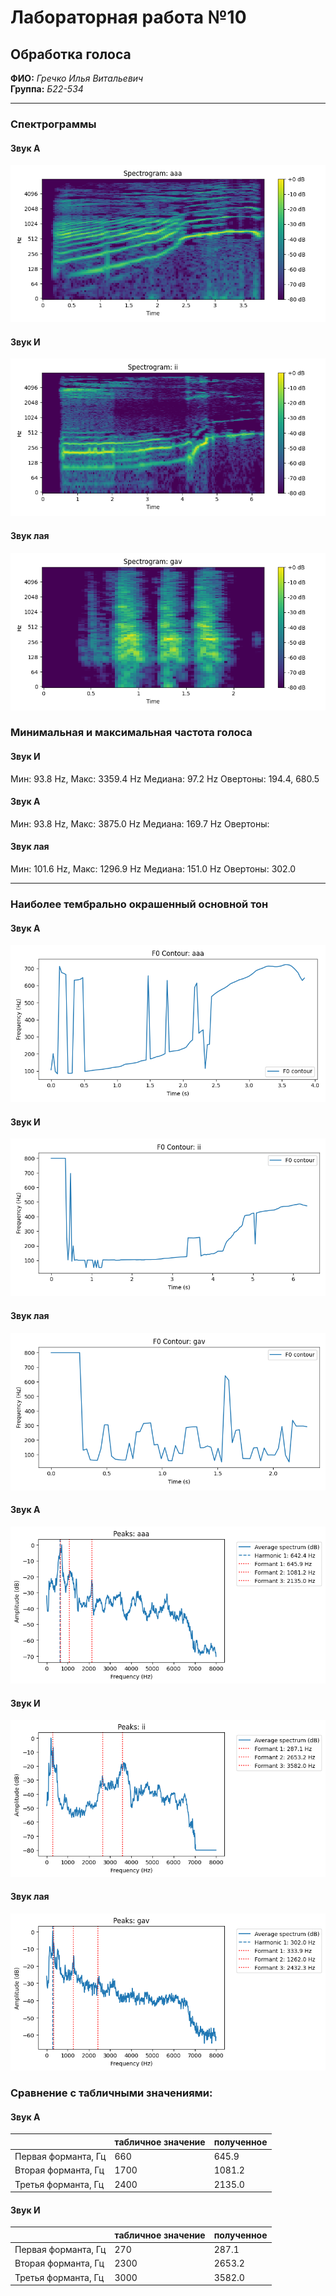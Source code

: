 # Лабораторная работа №10 
## Обработка голоса 
**ФИО:** *Гречко Илья Витальевич*  
**Группа:** *Б22-534*  

---

### Cпектрограммы

#### Звук A

![Исходная спектрограмма](results/spec_aaa.png)
#### Звук И

![Исходная спектрограмма](results/spec_ii.png)
#### Звук лая
![Исходная спектрограмма](results/spec_gav.png)


### Минимальная и максимальная частота голоса

#### Звук И
Мин: 93.8 Hz, Макс: 3359.4 Hz
Медиана: 97.2 Hz
Овертоны: 194.4, 680.5


#### Звук A
Мин: 93.8 Hz, Макс: 3875.0 Hz
Медиана: 169.7 Hz
Овертоны: 


#### Звук лая
Мин: 101.6 Hz, Макс: 1296.9 Hz
Медиана: 151.0 Hz
Овертоны: 302.0


---

### Наиболее тембрально окрашенный основной тон

#### Звук A

![Исходная спектрограмма](results/f0_aaa.png)
#### Звук И

![Исходная спектрограмма](results/f0_ii.png)
#### Звук лая
![Исходная спектрограмма](results/f0_gav.png)


#### Звук A

![Исходная спектрограмма](results/peaks_aaa.png)
#### Звук И

![Исходная спектрограмма](results/peaks_ii.png)
#### Звук лая
![Исходная спектрограмма](results/peaks_gav.png)

### Сравнение с табличными значениями:

#### Звук A

|   | табличное значение  | полученное  |
|---|---|---|
|  Первая форманта, Гц | 660  | 645.9  |     
| Вторая форманта, Гц  | 1700  |  1081.2 |     
|  Третья форманта, Гц | 2400  | 2135.0  |    

#### Звук И

|   | табличное значение  | полученное  |
|---|---|---|
|  Первая форманта, Гц | 270  | 287.1  |     
| Вторая форманта, Гц  | 2300  |  2653.2 |     
|  Третья форманта, Гц | 3000  | 3582.0  |    
